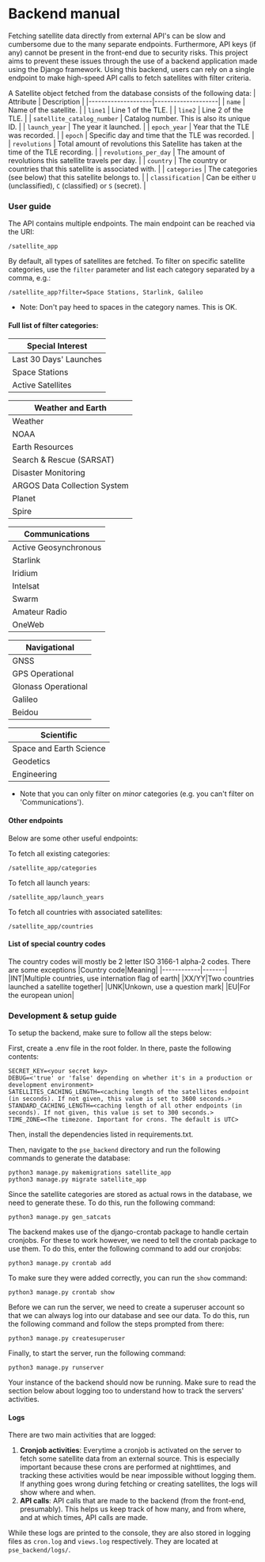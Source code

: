# Backend manual
Fetching satellite data directly from external API's can be slow and cumbersome due to the many separate endpoints. Furthermore, API keys (if any) cannot be present in the front-end due to security risks. This project aims to prevent these issues through the use of a backend application made using the Django framework. Using this backend, users can rely on a single endpoint to make high-speed API calls to fetch satellites with filter criteria.

A Satellite object fetched from the database consists of the following data:
| Attribute          | Description        |
|--------------------|--------------------|
| `name`             | Name of the satellite. |
| `line1` | Line 1 of the TLE. |
| `line2` | Line 2 of the TLE. |
| `satellite_catalog_number` | Catalog number. This is also its unique ID. |
| `launch_year` | The year it launched. |
| `epoch_year` | Year that the TLE was recorded. |
| `epoch` | Specific day and time that the TLE was recorded. |
| `revolutions` | Total amount of revolutions this Satellite has taken at the time of the TLE recording. |
| `revolutions_per_day` | The amount of revolutions this satellite travels per day. |
| `country` | The country or countries that this satellite is associated with. |
| `categories` | The categories (see below) that this satellite belongs to. |
| `classification` | Can be either `U` (unclassified), `C` (classified) or `S` (secret). |

### User guide
The API contains multiple endpoints. The main endpoint can be reached via the URI:
```
/satellite_app
```

By default, all types of satellites are fetched. To filter on specific satellite categories, use the `filter` parameter and list each category separated by a comma, e.g.:
```
/satellite_app?filter=Space Stations, Starlink, Galileo
```
* Note: Don't pay heed to spaces in the category names. This is OK.

#### Full list of filter categories:

| Special Interest         |
|--------------------------|
| Last 30 Days' Launches   |
| Space Stations           |
| Active Satellites        |

| Weather and Earth            |
|------------------------------|
| Weather                      |
| NOAA                         |
| Earth Resources              |
| Search & Rescue (SARSAT)     |
| Disaster Monitoring          |
| ARGOS Data Collection System |
| Planet                       |
| Spire                        |


| Communications         |
|------------------------|
| Active Geosynchronous  |
| Starlink               |
| Iridium                |
| Intelsat               |
| Swarm                  |
| Amateur Radio          |
| OneWeb                 |


| Navigational |
|-----------------------|
| GNSS |
| GPS Operational |
| Glonass Operational |
| Galileo |
| Beidou |


| Scientific |
|-----------------------|
| Space and Earth Science |
| Geodetics |
| Engineering |

* Note that you can only filter on *minor* categories (e.g. you can't filter on 'Communications').

#### Other endpoints
Below are some other useful endpoints:

To fetch all existing categories:
```
/satellite_app/categories
```

To fetch all launch years:
```
/satellite_app/launch_years
```

To fetch all countries with associated satellites:
```
/satellite_app/countries
```

#### List of special country codes
The country codes will mostly be 2 letter ISO 3166-1 alpha-2 codes. There are some exceptions
|Country code|Meaning|
|------------|-------|
|INT|Multiple countries, use internation flag of earth|
|XX/YY|Two countries launched a satellite together|
|UNK|Unkown, use a question mark|
|EU|For the european union|

### Development & setup guide

To setup the backend, make sure to follow all the steps below:

First, create a .env file in the root folder. In there, paste the following contents:
```.env
SECRET_KEY=<your secret key>
DEBUG=<'true' or 'false' depending on whether it's in a production or development environment>
SATELLITES_CACHING_LENGTH=<caching length of the satellites endpoint (in seconds). If not given, this value is set to 3600 seconds.>
STANDARD_CACHING_LENGTH=<caching length of all other endpoints (in seconds). If not given, this value is set to 300 seconds.>
TIME_ZONE=<The timezone. Important for crons. The default is UTC>
```
Then, install the dependencies listed in requirements.txt.

Then, navigate to the `pse_backend` directory and run the following commands to generate the database:
```
python3 manage.py makemigrations satellite_app
python3 manage.py migrate satellite_app
```

Since the satellite categories are stored as actual rows in the database, we need to generate these. To do this, run the following command:
```
python3 manage.py gen_satcats
```

The backend makes use of the django-crontab package to handle certain cronjobs. For these to work however, we need to tell the crontab package to use them. To do this, enter the following command to add our cronjobs:
```
python3 manage.py crontab add
```

To make sure they were added correctly, you can run the `show` command:
```
python3 manage.py crontab show
```

Before we can run the server, we need to create a superuser account so that we can always log into our database and see our data. To do this, run the following command and follow the steps prompted from there:
```
python3 manage.py createsuperuser
```

Finally, to start the server, run the following command:
```
python3 manage.py runserver
```

Your instance of the backend should now be running. Make sure to read the section below about logging too to understand how to track the servers' activities.

#### Logs
There are two main activities that are logged:
1. **Cronjob activities**: Everytime a cronjob is activated on the server to fetch some satellite data from an external source. This is especially important because these crons are performed at nighttimes, and tracking these activities would be near impossible without logging them. If anything goes wrong during fetching or creating satellites, the logs will show where and when.
2. **API calls**: API calls that are made to the backend (from the front-end, presumably). This helps us keep track of how many, and from where, and at which times, API calls are made. 

While these logs are printed to the console, they are also stored in logging files as `cron.log` and `views.log` respectively. They are located at `pse_backend/logs/`.
